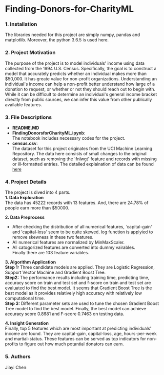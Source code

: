 # Finding-Donors-for-CharityML

### 1. Installation
The libraries needed for this project are simply numpy, pandas and matplotlib. Moreover, the python 3.6.5 is used here.

### 2. Project Motivation
The purpose of the project is to model individuals' income using data collected from the 1994 U.S. Census. Specifically, the goal is to construct a model that accurately predicts whether an individual makes more than $50,000. It has greate value for non-profit organizations. Understanding an individual's income can help a non-profit better understand how large of a donation to request, or whether or not they should reach out to begin with. While it can be difficult to determine an individual's general income bracket directly from public sources, we can infer this value from other publically available features.

### 3. File Descriptions
* **README.MD**  <br/>
* **FindingDonorsforCharityML.ipynb**: <br/>
The notebook includes necessary codes for the project. <br/>
* **census.csv**: <br/>
The dataset for this project originates from the UCI Machine Learning Repository. The data here consists of small changes to the original dataset, such as removing the 'fnlwgt' feature and records with missing or ill-formatted entries. The detailed explaination of data can be found [here](https://archive.ics.uci.edu/ml/datasets/Census+Income) <br/>

### 4. Project Details
The project is dived into 4 parts. <br/>
**1. Data Exploration** <br/>
The data has 45222 records with 13 features. And, there are 24.78% of people earn more than $50000. <br/>

**2. Data Preprocess** <br/>
* After checking the distribution of all numerical features, 'capital-gain' and 'capital-loss' seem to be quite skewed. log function is applyied to remove skewness in these two features. <br/>
* All numerical features are normalized by MinMaxScaler. <br/>
* All catogorized features are converted into dummy vairables. <br/>
Finally there are 103 feature variables. <br/>

**3. Algorithm Application** <br/>
**Step 1:** Three candidate models are applied. They are Logistic Regression, Support Vector Machine and Gradient Boost Tree.<br/>
**Step2:** The performance results including training time, predicting time, accuracy score on train and test set and f-score on train and test set are evaluated to find the best model. It seems that Gradient Boost Tree is the best model as it provides relatively high accuracy with relatively low computational time. <br/>
**Step 3:** Different parameter sets are used to tune the chosen Gradient Boost Tree model to find the best model. Finally, the best model can achieve accuracy score 0.8681 and F-score 0.7463 on testing data. <br/>

**4. Insight Generation** <br/>
Finally, top 5 features which are most important at predicting individuals' income are found. They are capital-gain, capital-loss, age, hours-per-week and martial-status. These features can be served as top indicators for non-profits to figure out how much potantial donators can earn.

### 5. Authors
Jiayi Chen

